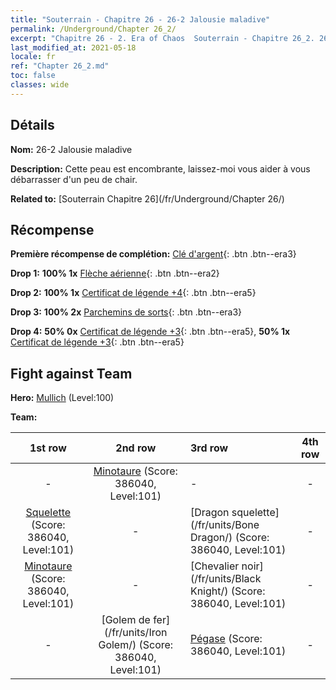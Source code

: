 ```yaml
---
title: "Souterrain - Chapitre 26 - 26-2 Jalousie maladive"
permalink: /Underground/Chapter 26_2/
excerpt: "Chapitre 26 - 2. Era of Chaos  Souterrain - Chapitre 26_2. 26-2 Jalousie maladive"
last_modified_at: 2021-05-18
locale: fr
ref: "Chapter 26_2.md"
toc: false
classes: wide
---
```


## Détails

 **Nom:** 26-2 Jalousie maladive

 **Description:** Cette peau est encombrante, laissez-moi vous aider à vous débarrasser d'un peu de chair.

 **Related to:** [Souterrain Chapitre 26](/fr/Underground/Chapter 26/)

## Récompense

 **Première récompense de complétion:** [Clé d'argent](/ItemsFR/con_693/){: .btn .btn--era3}

 **Drop 1:** **100% 1x** [Flèche aérienne](/ItemsFR/her_449/){: .btn .btn--era2}

 **Drop 2:** **100% 1x** [Certificat de légende +4](/ItemsFR/mat_95/){: .btn .btn--era5}

 **Drop 3:** **100% 2x** [Parchemins de sorts](/ItemsFR/con_694/){: .btn .btn--era3}

 **Drop 4:** **50% 0x** [Certificat de légende +3](/ItemsFR/mat_88/){: .btn .btn--era5}, **50% 1x** [Certificat de légende +3](/ItemsFR/mat_88/){: .btn .btn--era5}


## Fight against Team
 **Hero:** [Mullich](/fr/heroes/Mullich/) (Level:100)

 **Team:**


  | 1st row | 2nd row | 3rd row | 4th row |
  |:----:|:----:|:----|:----:|
  | - | [Minotaure](/fr/units/Minotaur/) (Score: 386040, Level:101)  | - | - |
  | [Squelette](/fr/units/Skeleton/) (Score: 386040, Level:101)  | - | [Dragon squelette](/fr/units/Bone Dragon/) (Score: 386040, Level:101)  | - |
  | [Minotaure](/fr/units/Minotaur/) (Score: 386040, Level:101)  | - | [Chevalier noir](/fr/units/Black Knight/) (Score: 386040, Level:101)  | - |
  | - | [Golem de fer](/fr/units/Iron Golem/) (Score: 386040, Level:101)  | [Pégase](/fr/units/Pegasus/) (Score: 386040, Level:101)  | - |


